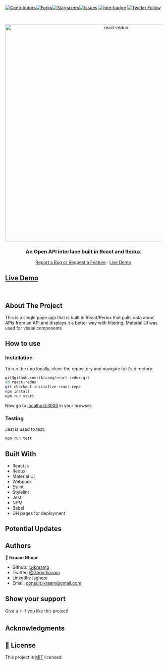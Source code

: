 [![Contributors][contributors-shield]][contributors-url][![Forks][forks-shield]][forks-url][![Stargazers][stars-shield]][stars-url][![Issues][issues-shield]][issues-url]
[![hire-badge](https://img.shields.io/badge/Consult%20/%20Hire%20Ikraam-Click%20to%20Contact-brightgreen)](mailto:consult.ikraam@gmail.com) [![Twitter Follow](https://img.shields.io/twitter/follow/GhoorIkraam?label=Follow%20Ikraam%20on%20Twitter&style=social)](https://twitter.com/GhoorIkraam)

<!-- PROJECT LOGO -->

<br />
<p align="center">
  <a href="git@github.com:ikraamg/react-redux.git">
    <p align="center"> <img src="https://user-images.githubusercontent.com/34813339/95496421-1ca6a500-09a1-11eb-8390-e8e11bcf6573.png" alt="react-redux" height="700"> </p>
  </a>

  <h3 align="center">An Open API interface built in React and Redux</h3>

  <p align="center">
    <a href="https://github.com/ikraamg/react-redux/issues">Report a Bug or Request a Feature</a>
    ·
    <a href="https://ikraamghoor.com/react-redux/#/">Live Demo</a>
  </p>
</p>

<!-- Live Link  -->

## [Live Demo](https://ikraamghoor.com/react-redux/#/)

<br>
<!-- ABOUT THE PROJECT -->

## About The Project

This is a single page app that is built in React/Redux that pulls data about APIs from an API and displays it a better way with filtering. Material UI was used for visual components

<!-- CONTROL'S -->

## How to use

<!-- INSTALLATION -->

### Installation

To run the app locally, clone the repository and navigate to it's directory:

```bash
git@github.com:ikraamg/react-redux.git
cd react-redux
git checkout initialize-react-repo
npm install
npm run start
```

Now go to [localhost:3000](http://localhost:8000) in your browser.

### Testing

Jest is used to test:

```bash
npm run test
```

<!-- BUILD WITH -->

## Built With

- React.js
- Redux
- Material UI
- Webpack
- Eslint
- Stylelint
- Jest
- NPM
- Babel
- GH pages for deployment

## Potential Updates

<!-- CONTACT -->

## Authors

👤 **Ikraam Ghoor**

- Github: [@ikraamg](https://github.com/ikraamg)
- Twitter: [@GhoorIkraam](https://twitter.com/GhoorIkraam)
- LinkedIn: [isghoor](https://linkedin.com/isghoor)
- Email: [consult.ikraam@gmail.com](mailto:consult.ikraam@gmail.com)

## Show your support

Give a ⭐️ if you like this project!

## Acknowledgments

<!-- MARKDOWN LINKS & IMAGES -->
<!-- https://www.markdownguide.org/basic-syntax/#reference-style-links -->

[contributors-shield]: https://img.shields.io/github/contributors/ikraamg/react-redux.svg?style=flat-square
[contributors-url]: https://github.com/ikraamg/react-redux/graphs/contributors
[forks-shield]: https://img.shields.io/github/forks/ikraamg/react-redux.svg?style=flat-square
[forks-url]: https://github.com/ikraamg/react-redux/network/members
[stars-shield]: https://img.shields.io/github/stars/ikraamg/react-redux.svg?style=flat-square
[stars-url]: https://github.com/ikraamg/react-redux/stargazers
[issues-shield]: https://img.shields.io/github/issues/ikraamg/react-redux.svg?style=flat-square
[issues-url]: https://github.com/ikraamg/react-redux/issues

## 📝 License

This project is [MIT](https://opensource.org/licenses/MIT) licensed.
